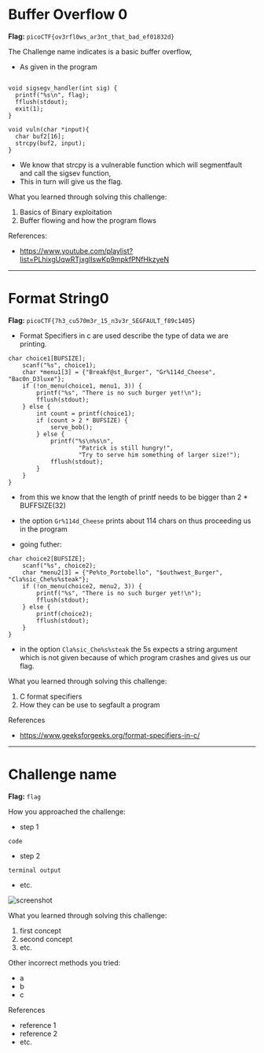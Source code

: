# Buffer Overflow 0

**Flag:** `picoCTF{ov3rfl0ws_ar3nt_that_bad_ef01832d}`

The Challenge name indicates is a basic buffer overflow, 

- As given in the program 

```

void sigsegv_handler(int sig) {
  printf("%s\n", flag);
  fflush(stdout);
  exit(1);
}

void vuln(char *input){
  char buf2[16];
  strcpy(buf2, input);
}
```

- We know that strcpy is a vulnerable function which will segmentfault and call the sigsev function,  
- This in turn will give us the flag. 

What you learned through solving this challenge:

1. Basics of Binary exploitation
2. Buffer flowing and how the program flows 

References:
- https://www.youtube.com/playlist?list=PLhixgUqwRTjxglIswKp9mpkfPNfHkzyeN
---

# Format String0 

**Flag:** `picoCTF{7h3_cu570m3r_15_n3v3r_SEGFAULT_f89c1405}`

- Format Specifiers in c are used describe the type of data we are printing. 

```
char choice1[BUFSIZE];
    scanf("%s", choice1);
    char *menu1[3] = {"Breakf@st_Burger", "Gr%114d_Cheese", "Bac0n_D3luxe"};
    if (!on_menu(choice1, menu1, 3)) {
        printf("%s", "There is no such burger yet!\n");
        fflush(stdout);
    } else {
        int count = printf(choice1);
        if (count > 2 * BUFSIZE) {
            serve_bob();
        } else {
            printf("%s\n%s\n",
                    "Patrick is still hungry!",
                    "Try to serve him something of larger size!");
            fflush(stdout);
        }
    }
}

```

- from this we know that the length of printf needs to be bigger than 2 * BUFFSIZE(32)
- the option `Gr%114d_Cheese` prints about 114 chars on thus proceeding us in the program 

- going futher:
```
char choice2[BUFSIZE];
    scanf("%s", choice2);
    char *menu2[3] = {"Pe%to_Portobello", "$outhwest_Burger", "Cla%sic_Che%s%steak"};
    if (!on_menu(choice2, menu2, 3)) {
        printf("%s", "There is no such burger yet!\n");
        fflush(stdout);
    } else {
        printf(choice2);
        fflush(stdout);
    }
}

```

- in the option `Cla%sic_Che%s%steak` the 5s expects a string argument which is not given because of which program crashes and gives us our flag.

What you learned through solving this challenge:

1. C format specifiers
2. How they can be use to segfault a program 


References

- https://www.geeksforgeeks.org/format-specifiers-in-c/

---


# Challenge name

**Flag:** `flag`

How you approached the challenge:

- step 1

```
code
```

- step 2

```
terminal output
```

- etc.

![screenshot](./screenshot.png)

What you learned through solving this challenge:

1. first concept
2. second concept
3. etc.

Other incorrect methods you tried:

- a
- b
- c

References

- reference 1
- reference 2
- etc.

